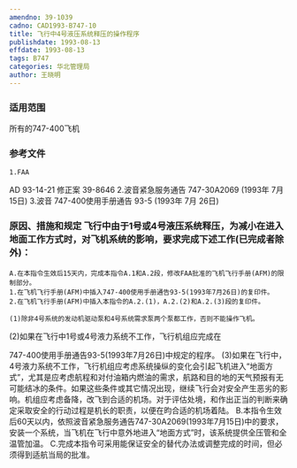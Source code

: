 ```yaml
---
amendno: 39-1039
cadno: CAD1993-B747-10
title: 飞行中4号液压系统释压的操作程序
publishdate: 1993-08-13
effdate: 1993-08-13
tags: B747
categories: 华北管理局
author: 王晓明
---
```


### 适用范围 
所有的747-400飞机

### 参考文件
    1.FAA 
AD 93-14-21 修正案 39-8646 
    2.波音紧急服务通告 747-30A2069 (1993年 7月 15日) 
    3.波音 
747-400使用手册通告 93-5 (1993年 7月 26日) 


### 原因、措施和规定     飞行中由于1号或4号液压系统释压，为减小在进入地面工作方式时，对飞机系统的影响，要求完成下述工作(已完成者除外)： 
    A.在本指令生效后15天内，完成本指令A.1和A.2段，修改FAA批准的飞机飞行手册(AFM)的限制部分。 
    1.在飞机飞行手册(AFM)中插入747-400使用手册通告93-5(1993年7月26日)的复印件。 
    2.在飞机飞行手册(AFM)中插入本指令的A.2.(1)，A.2.(2)和A.2.(3)段的复印件。 

    (1)除非4号系统的发动机驱动泵和4号系统需求泵两个泵都工作，否则不能操作飞机。 
(2)如果在飞行中1号或4号液力系统不工作，飞行机组应完成在
  
747-400使用手册通告93-5(1993年7月26日)中规定的程序。 
    (3)如果在飞行中，4号液力系统不工作，飞行机组应考虑系统操纵的变化会引起飞机进入“地面方式”，尤其是应考虑航程和对付油箱内燃油的需求，航路和目的地的天气预报有无可能结冰的条件。如果这些条件或其它情况出现，继续飞行会对安全产生恶劣的影响。机组应考虑备降，改飞到合适的机场。对于评估处境，和作出正当的判断来确定采取安全的行动过程是机长的职责，以便在昀合适的机场着陆。 
    B.本指令生效后60天以内，依照波音紧急服务通告747-30A2069(1993年7月15日)中的要求，安装一个系统，当飞机在飞行中意外地进入“地面方式”时，该系统提供全压管和全温管加温。 
    C.完成本指令可采用能保证安全的替代办法或调整完成的时间，但必须得到适航当局的批准。

